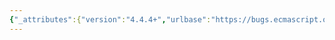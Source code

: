 ```yaml
---
{"_attributes":{"version":"4.4.4+","urlbase":"https://bugs.ecmascript.org/","maintainer":"dherman@mozilla.com"},"bug":{"bug_id":498,"creation_ts":"2012-07-11 12:35:00 -0700","short_desc":"String.endsWith and String.startsWith will have unexpected behavior when used with a regular expression","delta_ts":"2013-12-23 00:29:00 -0800","product":"Draft for 6th Edition","component":"new feature","version":"Rev 9: July 8, 2012 Draft","rep_platform":"All","op_sys":"All","bug_status":"RESOLVED","resolution":"FIXED","priority":"Normal","bug_severity":"enhancement","everconfirmed":true,"reporter":{"uid":"ianb","name":"Ian Bicking"},"assigned_to":{"uid":"allen","name":"Allen Wirfs-Brock"},"cc":["jorendorff","mathias","steves_list"],"long_desc":[{"commentid":1271,"comment_count":0,"who":{"uid":"ianb","name":"Ian Bicking"},"bug_when":"2012-07-11 12:35:32 -0700","thetext":"Regular expressions can be used in place of strings for many string methods.  But consider startsWith/endsWith:\n\n  \"foo\".startsWith(/f/)    // => false\n  \"/a/b/c\".startsWith(/a/) // => true\n\nA developer who is confused about these methods won't get any real feedback.  No type error, and though it will not match as they intended it will largely appear to work.\n\nOne option would be:\n\n  String.prototype.startsWith = function (pattern) {\n    if (typeof pattern == \"object\" && pattern.constructor == RegExp) {\n      return this.search(pattern == 0)\n    }\n    return this.indexOf(pattern) == 0;\n  };\n\nbut endsWith is harder:\n\n  String.prototype.endsWith = function (pattern) {\n    if (typeof pattern == \"object\" && pattern.constructor == RegExp) {\n      var newReg = new RegExp(pattern.source + '$');\n      return newReg.test(this);\n    }\n    ...\n  }\n\nNot sure if mucking about with the regex is kosher.\n\nString.prototype.contains has the same issue I suppose."},{"commentid":1273,"comment_count":1,"who":{"uid":"jorendorff","name":"Jason Orendorff"},"bug_when":"2012-07-11 16:38:44 -0700","thetext":">      var newReg = new RegExp(pattern.source + '$');\n\nNit: This wouldn't work if pattern is a disjunction, like /a|b/.\n\nI'm not sure, but maybe\n    new RegExp('(?:' + pattern.source + ')$')\nwould be correct.\n\nI think supporting regexps here is an excellent idea."},{"commentid":1306,"comment_count":2,"who":{"uid":"steves_list","name":"Steven Levithan"},"bug_when":"2012-07-13 11:23:02 -0700","thetext":"Agree that supporting regular expressions would be nice. But, as already highlighted, endsWith might be a concern. Mainly I'm commenting to point out that Jason's modification of Ian's code still wouldn't work, since it doesn't account for RegExp flags. You can't simply add the flags and make it work, either, because /m changes the meaning of the $ anchor."},{"commentid":5995,"comment_count":3,"who":{"uid":"allen","name":"Allen Wirfs-Brock"},"bug_when":"2013-10-26 18:05:43 -0700","thetext":"fixed in rev20 editor's draft\n\nDefined endWidth and startsWith as throwing if first argument is a RegExp.  This allows for a adding RegExp support in a future editions."},{"commentid":6118,"comment_count":4,"who":{"uid":"allen","name":"Allen Wirfs-Brock"},"bug_when":"2013-10-29 09:45:59 -0700","thetext":"fixed in rev20 draft, Oct. 28, 2013"},{"commentid":6956,"comment_count":5,"who":{"uid":"mathias","name":"Mathias Bynens"},"bug_when":"2013-12-23 00:29:00 -0800","thetext":"Seems `String.prototype.contains` was forgotten about during the fix. See bug 2407."}]}}
---
```

